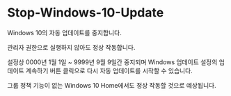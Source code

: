 # Stop-Windows-10-Update

Windows 10의 자동 업데이트를 중지합니다.

관리자 권한으로 실행하지 않아도 정상 작동합니다.

설정상 0000년 1월 1일 ~ 9999년 9월 9일간 중지되며 Windows 업데이트 설정의 업데이트 계속하기 버튼 클릭으로 다시 자동 업데이트를 시작할 수 있습니다.

그룹 정책 기능이 없는 Windows 10 Home에서도 정상 작동할 것으로 예상됩니다.
